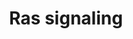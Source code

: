 ---
annotations:
- type: Pathway Ontology
  value: Ras superfamily mediated signaling pathway
- type: Pathway Ontology
  value: growth factor signaling pathway
authors:
- Khanspers
- Egonw
- DeSl
- Eweitz
- Finterly
description: Ras proteins are small GTPases and are involved in transmitting signals
  within cells. In this way, Ras signaling controls many downstream processes, including
  cell proliferation, survival, growth, migration and differentiation.   Ras proteins
  exists in two states, inactive while bound to GDP and active while bound to GTP.
  The exchange of GTP for GDP on RAS proteins is regulated by guanine nucleotide exchange
  factors (GEFs) and GTPase-activating proteins (GAPs). Activated RAS regulates cellular
  functions through a set of effector molecules, including Raf, phosphatidylinositol
  3-kinase (PI3K) and Ral guanine nucleotide-dissociation stimulator (RALGDS).  Mutations
  in Ras genes can lead to the production of permanently activated Ras proteins. Because
  these signals result in cell growth and division, overactive Ras signaling can ultimately
  lead to cancer. The 3 Ras genes in humans (HRas, KRas, and NRas) are the most common
  oncogenes in human cancer; mutations that permanently activate Ras are found in
  20% to 25% of all human tumors and up to 90% in certain types of cancer.   Proteins
  on this pathway have targeted assays available via the [https://assays.cancer.gov/available_assays?wp_id=WP4223
  CPTAC Assay Portal]
last-edited: 2021-06-23
organisms:
- Homo sapiens
redirect_from:
- /index.php/Pathway:WP4223
- /instance/WP4223
schema-jsonld:
- '@context': https://schema.org/
  '@id': https://wikipathways.github.io/pathways/WP4223.html
  '@type': Dataset
  creator:
    '@type': Organization
    name: WikiPathways
  description: Ras proteins are small GTPases and are involved in transmitting signals
    within cells. In this way, Ras signaling controls many downstream processes, including
    cell proliferation, survival, growth, migration and differentiation.   Ras proteins
    exists in two states, inactive while bound to GDP and active while bound to GTP.
    The exchange of GTP for GDP on RAS proteins is regulated by guanine nucleotide
    exchange factors (GEFs) and GTPase-activating proteins (GAPs). Activated RAS regulates
    cellular functions through a set of effector molecules, including Raf, phosphatidylinositol
    3-kinase (PI3K) and Ral guanine nucleotide-dissociation stimulator (RALGDS).  Mutations
    in Ras genes can lead to the production of permanently activated Ras proteins.
    Because these signals result in cell growth and division, overactive Ras signaling
    can ultimately lead to cancer. The 3 Ras genes in humans (HRas, KRas, and NRas)
    are the most common oncogenes in human cancer; mutations that permanently activate
    Ras are found in 20% to 25% of all human tumors and up to 90% in certain types
    of cancer.   Proteins on this pathway have targeted assays available via the [https://assays.cancer.gov/available_assays?wp_id=WP4223
    CPTAC Assay Portal]
  keywords:
  - FLT3
  - SOS2
  - RHOA
  - PLA2G2F
  - PLA2G4E
  - PAK3
  - AKT2
  - PLA2G6
  - MRAS
  - GNG12
  - RASSF1
  - PIK3R2
  - PLA2G16
  - RASGRF2
  - GRIN2A
  - KDR
  - PLA2G4F
  - RRAS2
  - PLA2G2E
  - RIN1
  - ARF6
  - RASAL2
  - BUB1B-PAK6
  - RGL2
  - IGF1R
  - RALGDS
  - KSR2
  - CSF1R
  - MET
  - FOXO4
  - FLT4
  - PAK5
  - GRB2
  - RASA2
  - PLCG2
  - MAPK9
  - GRIN1
  - PDGFRB
  - FGFR3
  - DAG
  - KSR1
  - PLA2G5
  - PIK3CA
  - CHUK
  - CDC42
  - NRAS
  - RRAS
  - RASAL3
  - CALML3
  - RASA4
  - Ca2+
  - RASA3
  - PIK3CB
  - GDP
  - ETS1
  - RALBP1
  - RAF1
  - RAPGEF5
  - CALM3
  - PTPN11
  - STK4
  - ABL1
  - FGFR2
  - PLA2G1B
  - MAPK8
  - RAC1
  - GNG3
  - ZAP70
  - AFDN
  - NGFR
  - SOS1
  - PLA2G12A
  - GAB2
  - GNG8
  - INSR
  - RASGRP1
  - TIAM1
  - CALML4
  - TEK
  - PRKCB
  - NFKB1
  - PIK3R3
  - PRKACB
  - RASA1
  - GTP
  - SHC3
  - IKBKB
  - RASGRF1
  - ELK1
  - RAC2
  - AKT1
  - HTR7
  - BRAP
  - GNB1
  - RASGRP3
  - CALM2
  - RAB5C
  - NTRK1
  - PRKACG
  - PRKACA
  - PIP3
  - EPHA2
  - RASA4B
  - RAP1A
  - FGFR1
  - MAPK3
  - GRIN2B
  - BAD
  - JMJD7-PLA2G4B
  - SHC2
  - GNG7
  - FLT1
  - RALB
  - FASLG
  - MAP2K1
  - MAPK10
  - RASAL1
  - GNB2
  - PLA2G4D
  - PRKCA
  - HRAS
  - PAK2
  - PLD1
  - GNGT2
  - RASGRP4
  - SHC4
  - RASSF5
  - PLA2G3
  - RGL1
  - KIT
  - PLA2G4C
  - PLA2G10
  - GNB3
  - IP3
  - CALML5
  - RAC3
  - ETS2
  - GNB4
  - RELA
  - RAB5A
  - RAP1B
  - ABL2
  - PLA2G2D
  - LAT
  - cAMP
  - NF1
  - GNGT1
  - REL
  - CALML6
  - GNG4
  - BCL2L1
  - PLCG1
  - EGFR
  - GNG13
  - MAPK1
  - RALA
  - RAB5B
  - PLCE1
  - SYNGAP1
  - PAK4
  - PLA2G2A
  - PLA2G2C
  - PIK3R1
  - PLA2G12B
  - FGFR4
  - GNB5
  - NTRK2
  - AKT3
  - PLD2
  - IKBKG
  - PLA2G4B
  - GNG2
  - PLA2G4A
  - KRAS
  - PDGFRA
  - PLA1A
  - GAB1
  - CALM1
  - GNG5
  - PAK1
  - TTBK1
  - EXOC2
  - GNG10
  - SHOC2
  - SHC1
  - RASGRP2
  - PRKCG
  - PIK3CD
  - PAK6
  - MAP2K2
  - GNG11
  license: CC0
  name: Ras signaling
seo: CreativeWork
title: Ras signaling
wpid: WP4223
---